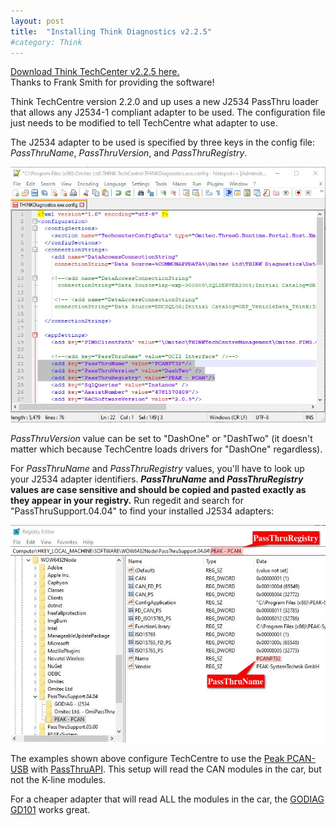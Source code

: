 ```yaml
---
layout: post
title:  "Installing Think Diagnostics v2.2.5"
#category: Think
---
```

[Download Think TechCenter v2.2.5 here.](https://mega.nz/file/cH1hHT7B#HrxTiXoa9IFf9mPLhMzfcEUHYqPbj9fMB9WzeEhPJuU)<br>
Thanks to Frank Smith for providing the software!

Think TechCentre version 2.2.0 and up uses a new J2534 PassThru loader that allows any J2534-1 compliant adapter to be used. The configuration file just needs to be modified to tell TechCentre what adapter to use.

The J2534 adapter to be used is specified by three keys in the config file: *PassThruName*, *PassThruVersion*, and *PassThruRegistry*.

![Config file](/assets/config225.jpg)

*PassThruVersion* value can be set to "DashOne" or "DashTwo" (it doesn't matter which because TechCentre loads drivers for "DashOne" regardless).

For *PassThruName* and *PassThruRegistry* values, you'll have to look up your J2534 adapter identifiers. ***PassThruName* and *PassThruRegistry* values are case sensitive and should be copied and pasted exactly as they appear in your registry.** Run regedit and search for "PassThruSupport.04.04" to find your installed J2534 adapters:

![Registry view](/assets/reg225.jpg)

The examples shown above configure TechCentre to use the [Peak PCAN-USB](https://www.peak-system.com/PCAN-USB.199.0.html) with [PassThruAPI](https://www.peak-system.com/PCAN-PassThru-API.405.0.html). This setup will read the CAN modules in the car, but not the K-line modules.

For a cheaper adapter that will read ALL the modules in the car, the [GODIAG GD101](https://www.amazon.com/GODIAG-ELMConfig-ScanMaster-Automatically-Diagnosis/dp/B0BLYSD9M6) works great.
